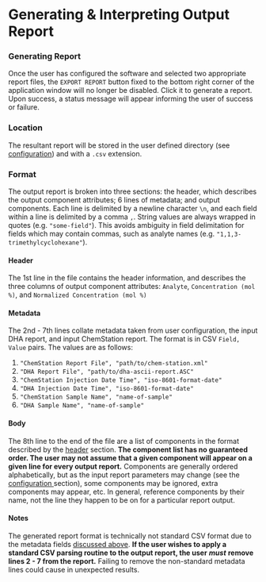 # Generating & Interpreting Output Report

### Generating Report

Once the user has configured the software and selected two appropriate report files, the `EXPORT REPORT` button fixed to the bottom right corner of the application window will no longer be disabled. Click it to generate a report. Upon success, a status message will appear informing the user of success or failure.

### Location

The resultant report will be stored in the user defined directory \(see [configuration](configuration.md#file-options)\) and with a `.csv` extension. 

### Format

The output report is broken into three sections: the header, which describes the output component attributes; 6 lines of metadata; and output components. Each line is delimited by a newline character `\n`, and each field within a line is delimited by a comma `,`. String values are always wrapped in quotes \(e.g. `"some-field"`\). This avoids ambiguity in field delimitation for fields which may contain commas, such as analyte names \(e.g. `"1,1,3-trimethylcyclohexane"`\). 

#### Header

The 1st line in the file contains the header information, and describes the three columns of output component attributes: `Analyte`, `Concentration (mol %)`, and `Normalized Concentration (mol %)`

#### Metadata

The 2nd - 7th lines collate metadata taken from user configuration, the input DHA report, and input ChemStation report. The format is in CSV `Field, Value` pairs. The values are as follows:

1. `"ChemStation Report File", "path/to/chem-station.xml"`
2. `"DHA Report File", "path/to/dha-ascii-report.ASC"`
3. `"ChemStation Injection Date Time", "iso-8601-format-date"`
4. `"DHA Injection Date Time", "iso-8601-format-date"`
5. `"ChemStation Sample Name", "name-of-sample"`
6. `"DHA Sample Name", "name-of-sample"`

#### Body

The 8th line to the end of the file are a list of components in the format described by the [header](interpreting-output-report.md#header) section. **The component list has no guaranteed order. The user may not assume that a given component will appear on a given line for every output report.** Components are generally ordered alphabetically, but as the input report parameters may change \(see the [configuration ](configuration.md)section\), some components may be ignored, extra components may appear, etc. In general, reference components by their name, not the line they happen to be on for a particular report output.

#### Notes

The generated report format is technically not standard CSV format due to the metadata fields [discussed above](interpreting-output-report.md#metadata). **If the user wishes to apply a standard CSV parsing routine to the output report, the user** _**must**_ **remove lines 2 - 7 from the report.** Failing to remove the non-standard metadata lines could cause in unexpected results.



